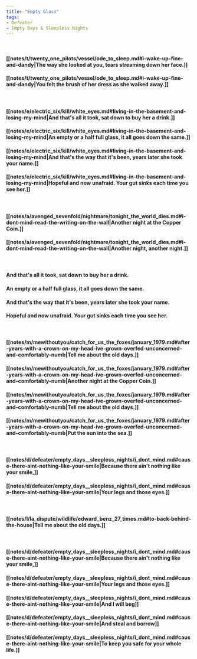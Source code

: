 ```yaml
---
title: "Empty Glass"
tags:
- Defeater
- Empty Days & Sleepless Nights
---
```

&nbsp;
#### [[notes/t/twenty_one_pilots/vessel/ode_to_sleep.md#i-wake-up-fine-and-dandy|The way she looked at you, tears streaming down her face.]]
#### [[notes/t/twenty_one_pilots/vessel/ode_to_sleep.md#i-wake-up-fine-and-dandy|You felt the brush of her dress as she walked away.]]
&nbsp;
#### [[notes/e/electric_six/kill/white_eyes.md#living-in-the-basement-and-losing-my-mind|And that's all it took, sat down to buy her a drink.]]
#### [[notes/e/electric_six/kill/white_eyes.md#living-in-the-basement-and-losing-my-mind|An empty or a half full glass, it all goes down the same.]]
#### [[notes/e/electric_six/kill/white_eyes.md#living-in-the-basement-and-losing-my-mind|And that's the way that it's been, years later she took your name.]]
#### [[notes/e/electric_six/kill/white_eyes.md#living-in-the-basement-and-losing-my-mind|Hopeful and now unafraid. Your gut sinks each time you see her.]]
&nbsp;
#### [[notes/a/avenged_sevenfold/nightmare/tonight_the_world_dies.md#i-dont-mind-read-the-writing-on-the-wall|Another night at the Copper Coin.]]
#### [[notes/a/avenged_sevenfold/nightmare/tonight_the_world_dies.md#i-dont-mind-read-the-writing-on-the-wall|Another night, another night.]]
&nbsp;
#### And that's all it took, sat down to buy her a drink.
#### An empty or a half full glass, it all goes down the same.
#### And that's the way that it's been, years later she took your name.
#### Hopeful and now unafraid. Your gut sinks each time you see her.
&nbsp;
#### [[notes/m/mewithoutyou/catch_for_us_the_foxes/january_1979.md#after-years-with-a-crown-on-my-head-ive-grown-overfed-unconcerned-and-comfortably-numb|Tell me about the old days.]]
#### [[notes/m/mewithoutyou/catch_for_us_the_foxes/january_1979.md#after-years-with-a-crown-on-my-head-ive-grown-overfed-unconcerned-and-comfortably-numb|Another night at the Copper Coin.]]
#### [[notes/m/mewithoutyou/catch_for_us_the_foxes/january_1979.md#after-years-with-a-crown-on-my-head-ive-grown-overfed-unconcerned-and-comfortably-numb|Tell me about the old days.]]
#### [[notes/m/mewithoutyou/catch_for_us_the_foxes/january_1979.md#after-years-with-a-crown-on-my-head-ive-grown-overfed-unconcerned-and-comfortably-numb|Put the sun into the sea.]]
&nbsp;
#### [[notes/d/defeater/empty_days__sleepless_nights/i_dont_mind.md#cause-there-aint-nothing-like-your-smile|Because there ain't nothing like your smile,]]
#### [[notes/d/defeater/empty_days__sleepless_nights/i_dont_mind.md#cause-there-aint-nothing-like-your-smile|Your legs and those eyes.]]
&nbsp;
#### [[notes/l/la_dispute/wildlife/edward_benz_27_times.md#to-back-behind-the-house|Tell me about the old days.]]
&nbsp;
#### [[notes/d/defeater/empty_days__sleepless_nights/i_dont_mind.md#cause-there-aint-nothing-like-your-smile|Because there ain't nothing like your smile,]]
#### [[notes/d/defeater/empty_days__sleepless_nights/i_dont_mind.md#cause-there-aint-nothing-like-your-smile|Your legs and those eyes.]]
#### [[notes/d/defeater/empty_days__sleepless_nights/i_dont_mind.md#cause-there-aint-nothing-like-your-smile|And I will beg]]
#### [[notes/d/defeater/empty_days__sleepless_nights/i_dont_mind.md#cause-there-aint-nothing-like-your-smile|And steal and borrow]]
#### [[notes/d/defeater/empty_days__sleepless_nights/i_dont_mind.md#cause-there-aint-nothing-like-your-smile|To keep you safe for your whole life.]]
